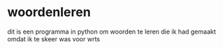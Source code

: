 # woordenleren
dit is een programma in python om woorden te leren die ik had gemaakt omdat ik te skeer was voor wrts
